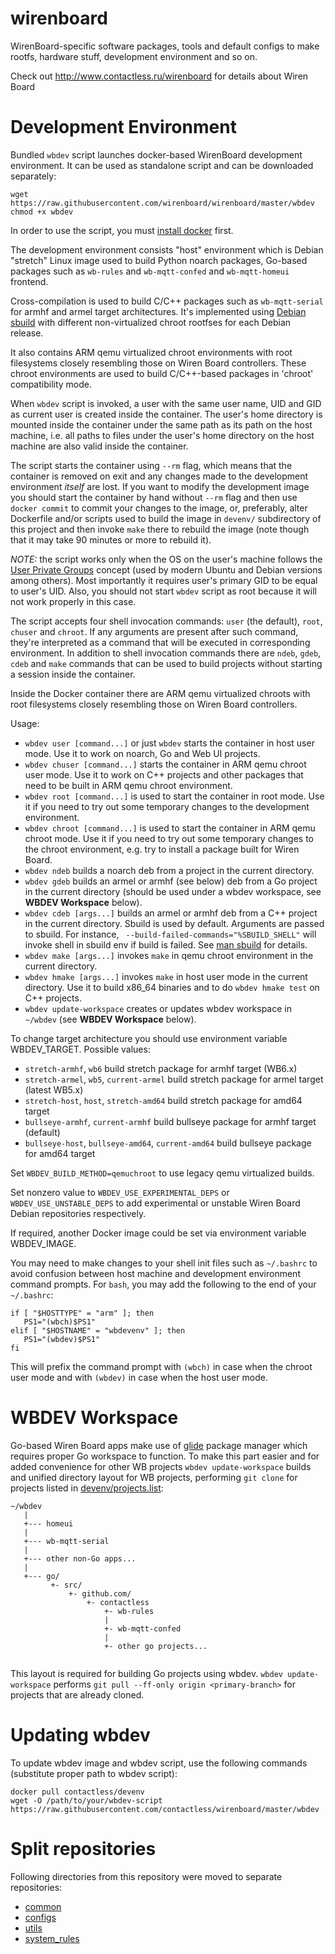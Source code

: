 wirenboard
==========

WirenBoard-specific software packages, tools and default configs to make rootfs, hardware stuff, development environment and so on.

Check out http://www.contactless.ru/wirenboard for details about Wiren Board

Development Environment
=======================

Bundled `wbdev` script launches docker-based WirenBoard
development environment. It can be used as standalone script
and can be downloaded separately:

```
wget https://raw.githubusercontent.com/wirenboard/wirenboard/master/wbdev
chmod +x wbdev
```

In order to use the script, you must
[install docker](http://docs.docker.com/engine/installation/ubuntulinux/)
first.

The development environment consists "host" environment which is
Debian "stretch" Linux image used to build Python noarch packages,
Go-based packages such as `wb-rules` and `wb-mqtt-confed` and
`wb-mqtt-homeui` frontend.

Cross-compilation is used to build C/C++ packages such as `wb-mqtt-serial`
for armhf and armel target architectures. It's implemented using
[Debian sbuild](https://wiki.debian.org/sbuild) with different 
non-virtualized chroot rootfses for each Debian release.

It also contains ARM qemu virtualized chroot environments with root
filesystems closely resembling those on Wiren Board controllers.
These chroot environments are used to build C/C++-based
packages in 'chroot' compatibility mode.

When `wbdev` script is invoked, a user with the same user
name, UID and GID as current user is created inside the container.
The user's home directory is mounted inside the container under the
same path as its path on the host machine, i.e. all paths to files
under the user's home directory on the host machine are also valid
inside the container.

The script starts the container using `--rm` flag, which means that
the container is removed on exit and any changes made to the
development environment *itself* are lost. If you want to modify the
development image you should start the container by hand without
`--rm` flag and then use `docker commit` to commit your changes to the
image, or, preferably, alter Dockerfile and/or scripts used to build
the image in `devenv/` subdirectory of this project and then invoke
`make` there to rebuild the image (note though that it may take 90
minutes or more to rebuild it).

*NOTE:* the script works only when the OS on the user's machine
follows the
[User Private Groups](https://wiki.debian.org/UserPrivateGroups)
concept (used by modern Ubuntu and Debian versions among others). Most
importantly it requires user's primary GID to be equal to user's
UID. Also, you should not start `wbdev` script as root because
it will not work properly in this case.

The script accepts four shell invocation commands: `user` (the
default), `root`, `chuser` and `chroot`. If any arguments are present
after such command, they're interpreted as a command that will be
executed in corresponding environment. In addition to shell invocation
commands there are `ndeb`, `gdeb`, `cdeb` and `make` commands that can
be used to build projects without starting a session inside the
container.

Inside the Docker container there are ARM qemu virtualized chroots
with root filesystems closely resembling those on Wiren Board controllers.

Usage:

* `wbdev user [command...]` or just `wbdev` starts the
  container in host user mode. Use it to work on noarch, Go and Web
  UI projects.
* `wbdev chuser [command...]` starts the container in ARM qemu
  chroot user mode.  Use it to work on C++ projects and other packages
  that need to be built in ARM qemu chroot environment.
* `wbdev root [command...]` is used to start the container in
  root mode. Use it if you need to try out some temporary changes to
  the development environment.
* `wbdev chroot [command...]` is used to start the container in ARM
  qemu chroot mode. Use it if you need to try out some temporary
  changes to the chroot environment, e.g. try to install a package
  built for Wiren Board.
* `wbdev ndeb` builds a noarch deb from a project in the current
  directory.
* `wbdev gdeb` builds an armel or armhf (see below) deb from a Go project in the current
  directory (should be used under a wbdev workspace, see **WBDEV
  Workspace** below).
* `wbdev cdeb [args...]` builds an armel or armhf deb from a C++ project in the current
  directory. Sbuild is used by default. Arguments are passed to sbuild.
  For instance, ` --build-failed-commands="%SBUILD_SHELL"` will invoke shell in sbuild env
  if build is failed. See
  [man sbuild](https://manpages.debian.org/stretch/sbuild/sbuild.1.en.html) for details.
* `wbdev make [args...]` invokes `make` in qemu chroot environment in
  the current directory.
* `wbdev hmake [args...]` invokes `make` in host user mode in the
  current directory. Use it to build x86_64 binaries and to do `wbdev hmake test`
  on C++ projects.
* `wbdev update-workspace` creates or updates wbdev workspace in
  `~/wbdev` (see **WBDEV Workspace** below).

To change target architecture you should use environment variable
WBDEV_TARGET. Possible values:

* `stretch-armhf`, `wb6` build stretch package for armhf target (WB6.x) 
* `stretch-armel`, `wb5`, `current-armel` build stretch package for armel target (latest WB5.x)
* `stretch-host`, `host`, `stretch-amd64` build stretch package for amd64 target
* `bullseye-armhf`, `current-armhf` build bullseye package for armhf target (default)
* `bullseye-host`, `bullseye-amd64`, `current-amd64` build bullseye package for amd64 target

Set `WBDEV_BUILD_METHOD=qemuchroot` to use legacy qemu virtualized builds.

Set nonzero value to `WBDEV_USE_EXPERIMENTAL_DEPS` or `WBDEV_USE_UNSTABLE_DEPS` to
add experimental or unstable Wiren Board Debian repositories respectively.

If required, another Docker image could be set via
environment variable WBDEV_IMAGE.

You may need to make changes to your shell init files such as
`~/.bashrc` to avoid confusion between host machine and development
environment command prompts. For `bash`, you may add the following to
the end of your `~/.bashrc`:

```
if [ "$HOSTTYPE" = "arm" ]; then
   PS1="(wbch)$PS1"
elif [ "$HOSTNAME" = "wbdevenv" ]; then
   PS1="(wbdev)$PS1"
fi
```

This will prefix the command prompt with `(wbch)` in case when the
chroot user mode and with `(wbdev)` in case when the host user mode.

WBDEV Workspace
===============

Go-based Wiren Board apps make use of [glide](https://glide.sh/)
package manager which requires proper Go workspace to function.
To make this part easier and for added convenience for other WB
projects `wbdev update-workspace` builds and unified directory
layout for WB projects, performing `git clone` for projects
listed in [devenv/projects.list](devenv/projects.list):

```
~/wbdev
   |
   +--- homeui
   |
   +--- wb-mqtt-serial
   |
   +--- other non-Go apps...
   |
   +--- go/
         +- src/
             +- github.com/
                 +- contactless
                     +- wb-rules
                     |
                     +- wb-mqtt-confed
                     |
                     +- other go projects...
    
```

This layout is required for building Go projects using wbdev.
`wbdev update-workspace` performs `git pull --ff-only origin <primary-branch>`
for projects that are already cloned.

Updating wbdev
==============

To update wbdev image and wbdev script, use the following commands
(substitute proper path to wbdev script):

```
docker pull contactless/devenv
wget -O /path/to/your/wbdev-script https://raw.githubusercontent.com/contactless/wirenboard/master/wbdev
```

Split repositories
==================

Following directories from this repository were moved to separate repositories:
* [common](https://github.com/contactless/wb-common)
* [configs](https://github.com/contactless/wb-configs)
* [utils](https://github.com/contactless/wb-utils)
* [system\_rules](https://github.com/contactless/wb-rules-system)
